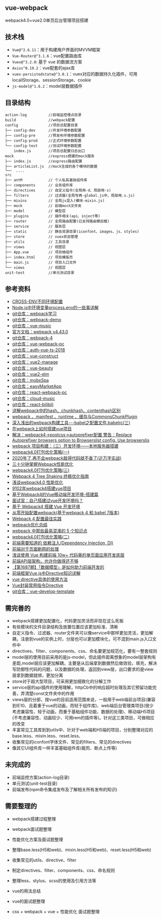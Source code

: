 ## vue-webpack
webpack4.0+vue2.0单页后台管理项目搭建

## 技术栈
- `Vue@^2.6.11`：用于构建用户界面的MVVM框架
- `Vue-Router@^3.1.6`：vue配置路由库
- `Vuex@^3.2.0`: 基于 vue 的数据流方案
- `Axios^0.19.2`：vue配套的ajax库
- `vuex-persistedstate@^3.0.1`：vuex对应的数据持久化插件，可用locallStorage、sessionStorage、cookie
- `js-model@^1.6.2`：model层数据插件

## 目录结构
```
action-log          //前端监控埋点目录
build               //webpack配置
config              //项目总配置目录
├── config-dev      //开发环境参数配置
├── config-pre      //预发布环境参数配置         
├── config-prod     //正式环境参数配置
└── config-test     //测试环境参数配置
    index.js        //项目总配置归总出口
mock                //express搭建的mock服务
├── index.js        //express路由配置
├── articleList.js  //mock生成的各个模块的数据
└──  ....           
src
├── antM            // 个人私有基础组件库
├── components      // 业务组件库
├── directives      // 自定义指令(全局用-d、局部用-s)
├── filters         // 过滤器(全局写再-global.js中、局部用.s.js)
├── mixins          // 全局js混入(模块-mixin.js)
├── mock            // 前端mock文件夹
├── model           // 模型层
├── plugins         // 插件相关(api、inject等)
├── router          // 全局路由配置(已支持路由懒加载)
├── service         // 服务层
├── static          // 静态资源目录(iconfont、images、js、styles)
├── store           // vuex状态管理
├── utils           // 工具目录
├── views           // 视图层
├── App.vue         // 项目根组件
├── index.html      // 项目模版页
├── main.js         // 项目入口文件
└── views           // 视图层
unit-test           //单元测试目录
```

## 参考资料
- [CROSS-ENV不同环境配置](https://www.cnblogs.com/wpshan/p/11119597.html)
- [Node.js中环境变量process.env的一些事详解](https://blog.csdn.net/u012971339/article/details/81876165)
- [git仓库：webpack学习](https://gitee.com/XiMoon/web_pack_learning)
- [git仓库：webpack-demo](https://gitee.com/XiMoon/webpack-demo)
- [git仓库：vue-music](https://gitee.com/XiMoon/vue-music)
- [官方文档：webpack v4.43.0](https://www.webpackjs.com/guides/)
- [git仓库：webpack-4](https://github.com/Coobug/webpack)
- [git仓库：vue-webpack-pc](https://github.com/Coobug/vue-webpack-pc)
- [git仓库：auth-vue-ts-2018](https://github.com/Coobug/auth-vue-ts-2018)
- [git仓库：vue-construct](https://github.com/Coobug/vue-construct)
- [git仓库：vue2-manage](https://github.com/Coobug/vue2-manage)
- [git仓库：vue-beauty](https://github.com/Coobug/vue-beauty)
- [git仓库：vue2-elm](https://github.com/Coobug/vue2-elm)
- [git仓库：mobxSpa](https://github.com/Coobug/mobxSpa)
- [git仓库：easyMarketApp](https://github.com/Coobug/easyMarketApp)
- [git仓库：react-webpack-pc](https://github.com/Coobug/react-webpack-pc)
- [git仓库：cloud-music](https://github.com/Coobug/cloud-music)
- [git仓库：react-bilibili](https://github.com/Coobug/react-bilibili)
- [详解webpack中的hash、chunkhash、contenthash区别](https://www.jb51.net/article/132275.htm)
- [webpack 、manifest 、runtime 、缓存与CommonsChunkPlugin](https://www.jianshu.com/p/95752b101582)
- [深入浅出的webpack构建工具---babel之配置文件.babelrc(三)](https://www.cnblogs.com/tugenhua0707/p/9452471.html)
- [在webpack上如何搭建vue项目](https://www.php.cn/js-tutorial-403721.html)
- [解决：webpack4->postcss->autoprefixer配置 警告：Replace Autoprefixer browsers option to Browserslist config. Use browserslis](https://www.cnblogs.com/alpiny/p/12496691.html)
- [webpack 项目构建：（三）开发环境——本地服务器搭建](https://segmentfault.com/a/1190000013586090)
- [webpack4.0打包优化策略(一)](https://juejin.im/post/5abbc2ca5188257ddb0fae9b#heading-0)
- [2020年了,再不会webpack敲得代码就不香了(近万字实战)](https://juejin.im/post/5de87444518825124c50cd36#heading-0)
- [三十分钟掌握Webpack性能优化](https://juejin.im/post/5b652b036fb9a04fa01d616b#heading-0)
- [webpack4.0打包优化策略(三)](https://juejin.im/post/5ac76a8f51882555677ecc06)
- [Webpack 4 Tree Shaking 终极优化指南](https://juejin.im/post/5dcec27d5188254b0147e619#heading-0)
- [浅谈webpack4.0 性能优化](https://juejin.im/post/5bf511eae51d454e243dbe55#heading-0)
- [9102年webpack4搭建vue项目](https://juejin.im/post/5c665da5f265da2dcb676cfc#heading-0)
- [基于Webpack4的Vue移动端开发环境-搭建篇](https://juejin.im/post/5df2eed351882512664b0b54#heading-0)
- [面试官：自己搭建过vue开发环境吗？](https://juejin.im/post/5cc55c336fb9a032086dd701#heading-0)
- [基于 Webpack4 搭建 Vue 开发环境](https://juejin.im/post/5bc30d5fe51d450ea1328877#heading-0)
- [从零开始配置webpack(基于webpack 4 和 babel 7版本)](https://juejin.im/post/5c947c3b6fb9a070f1257f7a#heading-0)
- [Webpack 4 配置最佳实践](https://juejin.im/post/5b304f1f51882574c72f19b0#heading-1)
- [webpack优化总结](https://www.cnblogs.com/mengff/p/9717193.html)
- [webpack 中那些最易混淆的 5 个知识点](https://juejin.im/post/5cede821f265da1bbd4b5630)
- [webpack4.0打包优化策略(二)](https://juejin.im/post/5ac769e7f265da237b225490#heading-0)
- [前端需要知道的 依赖注入(Dependency Injection, DI)](http://test.imweb.io/topic/571b567505637d4c67ae3f64)
- [前端对于页面断网的处理](https://juejin.im/post/5cb6c18df265da034d2a0c37)
- [浅谈使用 Vue 构建前端 10w+ 代码量的单页面应用开发底层](https://juejin.im/post/5b29c3bde51d45588d4d7110)
- [前端API层架构，也许你做得还不够](https://juejin.im/post/5de7169451882512454b18d8)
- [【第1687期】「数据模型」是如何助力前端开发的](https://m.sohu.com/a/330966582_463970)
- [前端框架Vue.js中Directive知识详解](https://m.jb51.net/article/92491.htm)
- [vue directive具体的使用方法](https://www.cnblogs.com/heyinwangchuan/p/7905286.html)
- [Vue封装常用指令Directive](https://blog.csdn.net/weixin_30299709/article/details/94873323)
- [git仓库：vue-develop-template](https://github.com/PerseveranceZ/vue-develop-template)

## 需完善的
- webpack搭建更加配置化，代码更加灵活而非现在这么死板
- 有些模块的文件目录结构及放置位置应该更加标准、清晰
- 自定义指令、过滤器、router文件夹可以像service中那样更加灵活，更加解耦，注册到vue的实例上时，分层也可以更加模块化，可不混到main.js入口文件中
- directives、filter、components、css、命名要更加规范化，要有一整套规则
- model层的使用目前采用的是js-model，但此插件距离想象的model层架构有差距,model层应该更加解耦，主要是从后端拿到数据然后做效验，填充，解决写防御性代码的问题，以及数据的处理，返回到view层，出口要求的是view层拿到数据就绑，更加分离
- store对于超大型项目，可采用更加细致化的分解工作
- service层的api插件的使用理解，httpCb中的响应超时处理及其它预留功能完善，弄清楚const文件夹中的作用
- views层的分部，按vue的目前适用范围来说，一般用于web端前台项目(兼容到IE10、且着重于vue的动画，而轻于组件库)、web端后台管理类项目(很少考虑兼容性、轻于动画，而重于基础组件功能、数据的处理)、移动端H5项目(不考虑兼容性、动画较少、可用rem的插件等)。针对这三类项目，可做相应的改变
- 丰富常见工具库到到utils中、针对于web端和H5端的项目，分别整理对应的base.less、mixin.less、reset.less、
- 收集常见的iconfont字体文件、常见的filters、常见的directives
- 像其它UI组件库一样丰富基础组件库(裁剪、断点上传等)

## 未完成的
- 前端监控方案(action-log目录)
- 单元测试(unit-test目录)
- 前端发布(npm命令集成发布及了解相关所有发布的知识)

## 需要整理的
- webpack搭建过程整理
- webpack面试题整理
- 性能优化方案及面试题整理
- 整理base.less(H5和web)、mixin.less(H5和web)、reset.less(H5和web)
- 收集常见的utils、directive、filter
- 制定directives、filter、components、css、命名规则
- 整理less、stylus、scss的使用及引用方法等
- vue的用法总结
- vue的面试题整理

- css + webpack + vue + 性能优化 面试题整理